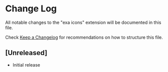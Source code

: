 # Change Log

All notable changes to the "exa icons" extension will be documented in this file.

Check [Keep a Changelog](http://keepachangelog.com/) for recommendations on how to structure this file.

## [Unreleased]

- Initial release

